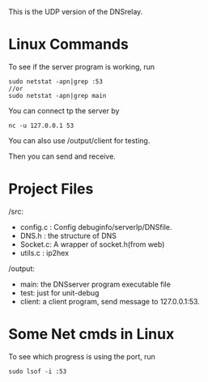 This is the UDP version of the DNSrelay.

# Linux Commands
To see if the server program is working, run
```
sudo netstat -apn|grep :53
//or
sudo netstat -apn|grep main
```

You can connect tp the server by
```
nc -u 127.0.0.1 53
```

You can also use /output/client for testing.

Then you can send and receive.

# Project Files

/src:

- config.c : Config debuginfo/serverIp/DNSfile.
- DNS.h : the structure of DNS
- Socket.c: A wrapper of socket.h(from web)
- utils.c : ip2hex

/output:

- main: the DNSserver program executable file
- test: just for unit-debug
- client: a client program, send message to 127.0.0.1:53.

# Some Net cmds in Linux

To see which progress is using the port, run

```
sudo lsof -i :53
```

